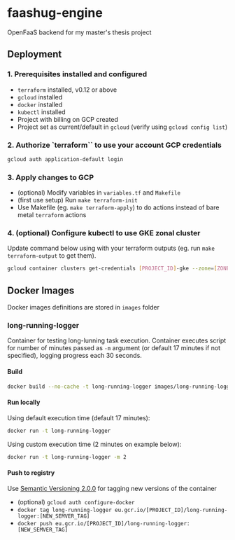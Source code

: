 # faashug-engine

OpenFaaS backend for my master's thesis project

## Deployment

### 1. Prerequisites installed and configured

* `terraform` installed, v0.12 or above
* `gcloud` installed
* `docker` installed
* `kubectl` installed
* Project with billing on GCP created
* Project set as current/default in `gcloud` (verify using `gcloud config list`)

### 2. Authorize `terraform`` to use your account GCP credentials

```bash
gcloud auth application-default login
```

### 3. Apply changes to GCP

* (optional) Modify variables in `variables.tf` and `Makefile`
* (first use setup) Run `make terraform-init`
* Use Makefile (eg. `make terraform-apply`) to do actions instead of bare metal `terraform` actions

### 4. (optional) Configure kubectl to use GKE zonal cluster

Update command below using with your terraform outputs (eg. run `make terraform-output` to get them).

```bash
gcloud container clusters get-credentials [PROJECT_ID]-gke --zone=[ZONE]
```

## Docker Images

Docker images definitions are stored in `images` folder

### long-running-logger

Container for testing long-lunning task execution. Container executes script for number of minutes passed as `-m` argument (or default 17 minutes if not specified), logging progress each 30 seconds.

#### Build

```bash
docker build --no-cache -t long-running-logger images/long-running-logger
```

#### Run locally

Using default execution time (default 17 minutes):
```bash
docker run -t long-running-logger
```

Using custom execution time (2 minutes on example below):
```bash
docker run -t long-running-logger -m 2
```

#### Push to registry

Use [Semantic Versioning 2.0.0](https://semver.org/) for tagging new versions of the container

* (optional) `gcloud auth configure-docker`
* `docker tag long-running-logger eu.gcr.io/[PROJECT_ID]/long-running-logger:[NEW_SEMVER_TAG]`
* `docker push eu.gcr.io/[PROJECT_ID]/long-running-logger:[NEW_SEMVER_TAG]`
